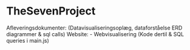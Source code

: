 # TheSevenProject

Afleveringsdokumenter: (Datavisualiseringsoplæg, dataforståelse ERD diagrammer & sql calls)
Website: - Webvisualisering (Kode dertil & SQL queries i main.js)
